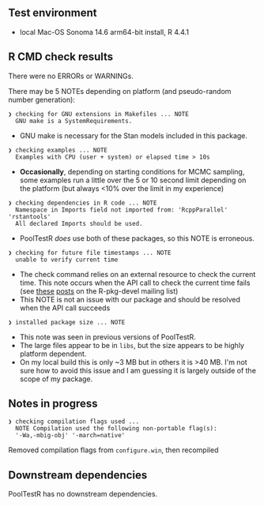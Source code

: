 ## Test environment
* local Mac-OS Sonoma 14.6 arm64-bit install, R 4.4.1

## R CMD check results
There were no ERRORs or WARNINGs. 

There may be 5 NOTEs depending on platform (and pseudo-random number generation):

```
❯ checking for GNU extensions in Makefiles ... NOTE
  GNU make is a SystemRequirements.
```

- GNU make is necessary for the Stan models included in this package.

```
❯ checking examples ... NOTE
  Examples with CPU (user + system) or elapsed time > 10s
```

- **Occasionally**, depending on starting conditions for MCMC sampling, some 
examples run a little over the 5 or 10 second limit depending on the platform 
(but always <10% over the limit in my experience)

```
❯ checking dependencies in R code ... NOTE
  Namespace in Imports field not imported from: 'RcppParallel' 'rstantools'
  All declared Imports should be used.
```

- PoolTestR *does* use both of these packages, so this NOTE is erroneous.

```
❯ checking for future file timestamps ... NOTE
  unable to verify current time
```

- The check command relies on an external resource to check the current time. 
This note occurs when the API call to check the current time fails (see 
[these](https://stat.ethz.ch/pipermail/r-package-devel/2020q3/005931.html) 
[posts](https://stat.ethz.ch/pipermail/r-package-devel/2020q3/005930.html) on 
the R-pkg-devel mailing list)
- This NOTE is not an issue with our package and should be resolved when the API
call succeeds

```
❯ installed package size ... NOTE
```

- This note was seen in previous versions of PoolTestR. 
- The large files appear to be in ```libs```, but the size appears to be highly 
platform dependent. 
- On my local build this is only ~3 MB but in others it is >40 MB. I'm not sure 
how to avoid this issue and I am guessing it is largely outside of the scope of 
my package.

## Notes in progress

```
❯ checking compilation flags used ... 
  NOTE Compilation used the following non-portable flag(s):
  '-Wa,-mbig-obj' '-march=native'
```
Removed compilation flags from `configure.win`, then recompiled

## Downstream dependencies
PoolTestR has no downstream dependencies.

